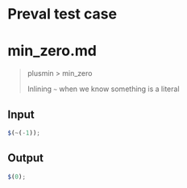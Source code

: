 # Preval test case

# min_zero.md

> plusmin > min_zero
>
> Inlining `~` when we know something is a literal

## Input

`````js filename=intro
$(~(-1));
`````

## Output

`````js filename=intro
$(0);
`````
